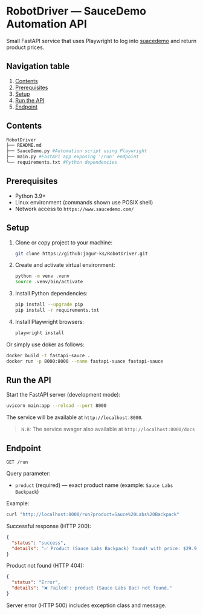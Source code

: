 # RobotDriver — SauceDemo Automation API

Small FastAPI service that uses Playwright to log into [suacedemo](https://www.saucedemo.com/) and return product prices.

## Navigation table

1. [Contents](#contents)
1. [Prerequisites](#prerequisites)
1. [Setup](#setup)
1. [Run the API](#run-the-api)
1. [Endpoint](#endpoint)

## Contents

```bash
RobotDriver
├── README.md
├── SauceDemo.py #Automation script using Playwright
├── main.py #FastAPI app exposing '/run' endpoint
└── requirements.txt #Python dependencies
```

## Prerequisites

- Python 3.9+
- Linux environment (commands shown use POSIX shell)
- Network access to `https://www.saucedemo.com/`

## Setup

1. Clone or copy project to your machine:

    ```bash
    git clone https://github:jagur-ks/RobotDriver.git
    ```

1. Create and activate virtual environment:

    ```bash
    python -m venv .venv
    source .venv/bin/activate
    ```

1. Install Python dependencies:

    ```bash
    pip install --upgrade pip
    pip install -r requirements.txt
    ```

1. Install Playwright browsers:

    ```bash
    playwright install
    ```

Or simply use doker as follows:

```bash
docker build -t fastapi-sauce .
docker run -p 8000:8000 --name fastapi-suace fastapi-sauce
```

## Run the API

Start the FastAPI server (development mode):

```bash
uvicorn main:app --reload --port 8000
```

The service will be available at `http://localhost:8000`.

> `N.B`: The service swager also available at `http://localhost:8000/docs`

## Endpoint

`GET /run`

Query parameter:

- `product` (required) — exact product name (example: `Sauce Labs Backpack`)

Example:

```bash
curl "http://localhost:8000/run?product=Sauce%20Labs%20Backpack"
```

Successful response (HTTP 200):

```json
{
  "status": "success",
  "details": "✅ Product (Sauce Labs Backpack) found! with price: $29.99"
}
```

Product not found (HTTP 404):

```json
{
  "status": "Error",
  "details": "❌ Failed!: product (Sauce Labs Bac) not found."
}
```

Server error (HTTP 500) includes exception class and message.
